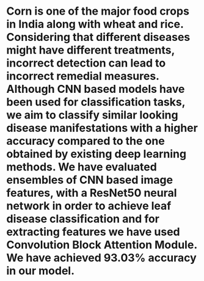 # Corn is one of the major food crops in India along with wheat and rice. Considering that different diseases might have different treatments, incorrect detection can lead to incorrect remedial measures. Although CNN based models have been used for classification tasks, we aim to classify similar looking disease manifestations with a higher accuracy compared to the one obtained by existing deep learning methods. We have evaluated ensembles of CNN based image features, with a ResNet50 neural network in order to achieve leaf disease classification and for extracting features we have used Convolution Block Attention Module. We have achieved 93.03% accuracy in our model.
